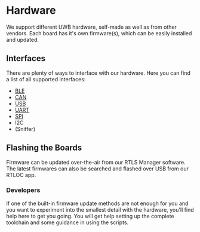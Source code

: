# Hardware

We support different UWB hardware, self-made as well as from other vendors. Each board has it's own firmware(s), which can be easily installed and updated.

## Interfaces
There are plenty of ways to interface with our hardware. Here you can find a list of all supported interfaces:
 - [BLE](hw_interface_ble.html)
 - [CAN](hw_interface_can.html)
 - [USB](hw_interface_usb.html)
 - [UART](hw_interface_uart.html)
 - [SPI](hw_interface_spi.html)
 - I2C
 - (Sniffer)

## Flashing the Boards

Firmware can be updated over-the-air from our RTLS Manager software. The latest firmwares can also be searched and flashed over USB from our RTLOC app.

### Developers
If one of the built-in firmware update methods are not enough for you and you want to experiment into the smallest detail with the hardware, you'll find help here to get you going.
You will get help setting up the complete toolchain and some guidance in using the scripts.